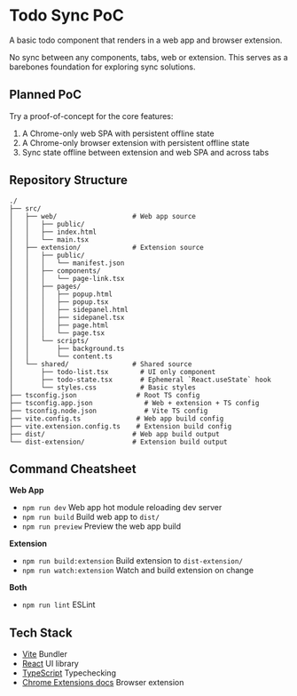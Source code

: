 # Todo Sync PoC

A basic todo component that renders in a web app and browser extension.

No sync between any components, tabs, web or extension.
This serves as a barebones foundation for exploring sync solutions.

## Planned PoC

Try a proof-of-concept for the core features:

1. A Chrome-only web SPA with persistent offline state
2. A Chrome-only browser extension with persistent offline state
3. Sync state offline between extension and web SPA and across tabs

## Repository Structure

```
./
├── src/
│   ├── web/                   # Web app source
│   │   ├── public/
│   │   ├── index.html
│   │   └── main.tsx
│   ├── extension/             # Extension source
│   │   ├── public/
│   │   │   └── manifest.json
│   │   ├── components/
│   │   │   └── page-link.tsx
│   │   ├── pages/
│   │   │   ├── popup.html
│   │   │   ├── popup.tsx
│   │   │   ├── sidepanel.html
│   │   │   ├── sidepanel.tsx
│   │   │   ├── page.html
│   │   │   └── page.tsx
│   │   └── scripts/
│   │       ├── background.ts
│   │       └── content.ts
│   └── shared/                # Shared source
│       ├── todo-list.tsx        # UI only component
│       ├── todo-state.tsx       # Ephemeral `React.useState` hook
│       └── styles.css           # Basic styles
├── tsconfig.json               # Root TS config
├── tsconfig.app.json             # Web + extension + TS config
├── tsconfig.node.json            # Vite TS config
├── vite.config.ts              # Web app build config
├── vite.extension.config.ts    # Extension build config
├── dist/                      # Web app build output
└── dist-extension/            # Extension build output
```

## Command Cheatsheet

**Web App**

- `npm run dev` Web app hot module reloading dev server
- `npm run build` Build web app to `dist/`
- `npm run preview` Preview the web app build

**Extension**

- `npm run build:extension` Build extension to `dist-extension/`
- `npm run watch:extension` Watch and build extension on change

**Both**

- `npm run lint` ESLint

## Tech Stack

- [Vite](https://vite.dev/guide/) Bundler
- [React](https://react.dev/) UI library
- [TypeScript](https://www.typescriptlang.org/docs/) Typechecking
- [Chrome Extensions docs](https://developer.chrome.com/docs/extensions) Browser extension
